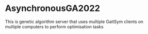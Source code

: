 # AsynchronousGA2022
This is genetic algorithm server that uses multiple GaitSym clients on multiple computers to perform optimisation tasks
